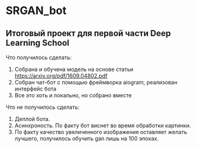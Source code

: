 # SRGAN_bot
## Итоговый проект для первой части Deep Learning School

Что получилось сделать:
1) Собрана и обучена модель на основе статьи https://arxiv.org/pdf/1609.04802.pdf
2) Собран чат-бот с помощью фреймворка aiogram, реализован интерфейс бота
3) Все это хоть и локально, но собрано вместе

Что не получилось сделать:
1) Деплой бота.
2) Асинхроность. По факту бот виснет во время обработки картинки.
3) По факту качество увеличенного изображения оставляет желать лучшего, получилось обучить gan лишь на 100 эпохах.
